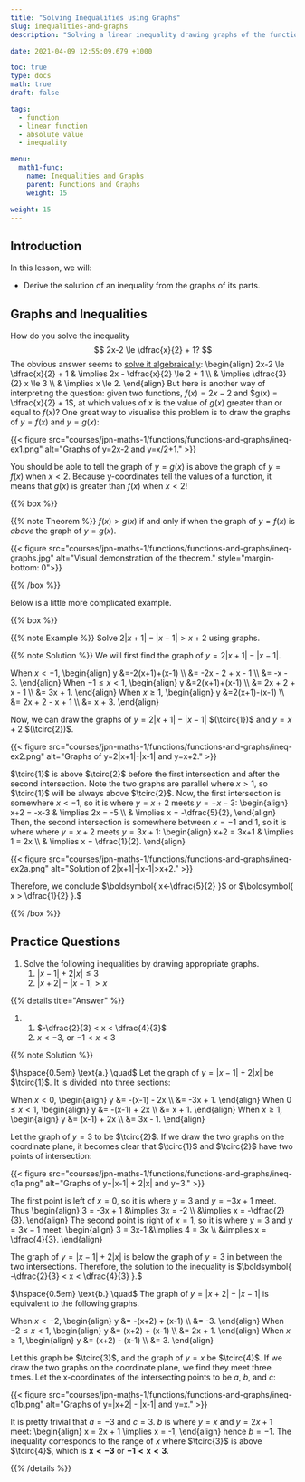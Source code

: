 ```yaml
---
title: "Solving Inequalities using Graphs"
slug: inequalities-and-graphs
description: "Solving a linear inequality drawing graphs of the functions."

date: 2021-04-09 12:55:09.679 +1000

toc: true
type: docs
math: true
draft: false

tags:
  - function
  - linear function
  - absolute value
  - inequality

menu:
  math1-func:
    name: Inequalities and Graphs
    parent: Functions and Graphs
    weight: 15

weight: 15
---
```


## Introduction

In this lesson, we will:

- Derive the solution of an inequality from the graphs of its parts.


## Graphs and Inequalities

How do you solve the inequality $$ 2x-2 \le \dfrac{x}{2} + 1? $$ The obvious answer seems to [solve it algebraically](../../../numbers-and-expressions/inequalities/solving-inequalities/):
\begin{align}
  2x-2 \le \dfrac{x}{2} + 1 & \implies 2x - \dfrac{x}{2} \le 2 + 1 \\\\
  & \implies \dfrac{3}{2} x \le 3 \\\\
  & \implies x \le 2.
\end{align}
But here is another way of interpreting the question: given two functions, $f(x) = 2x-2$ and $g(x) = \dfrac{x}{2} + 1$, at which values of $x$ is the value of $g(x)$ greater than or equal to $f(x)$? One great way to visualise this problem is to draw the graphs of $y=f(x)$ and $y=g(x)$:

{{< figure src="courses/jpn-maths-1/functions/functions-and-graphs/ineq-ex1.png" alt="Graphs of y=2x-2 and y=x/2+1." >}}

You should be able to tell the graph of $y=g(x)$ is above the graph of $y=f(x)$ when $x<2$. Because y-coordinates tell the values of a function, it means that $g(x)$ is greater than $f(x)$ when $x<2$!

{{% box %}}

{{% note Theorem %}} $f(x) > g(x)$ if and only if when the graph of $y=f(x)$ is *above* the graph of $y=g(x)$.

{{< figure src="courses/jpn-maths-1/functions/functions-and-graphs/ineq-graphs.jpg" alt="Visual demonstration of the theorem." style="margin-bottom: 0">}}

{{% /box %}}

Below is a little more complicated example.

{{% box %}}

{{% note Example %}} Solve $2|x+1|-|x-1|>x+2$ using graphs.

{{% note Solution %}} We will first find the graph of $y=2|x+1|-|x-1|$.

When $x<-1$,
\begin{align}
  y &=-2(x+1)+(x-1) \\\\
  &= -2x - 2 + x - 1 \\\\
  &= -x - 3.
\end{align}
When $-1\le x < 1$,
\begin{align}
  y &=2(x+1)+(x-1) \\\\
  &= 2x + 2 + x - 1 \\\\
  &= 3x + 1.
\end{align}
When $x\ge 1$,
\begin{align}
  y &=2(x+1)-(x-1) \\\\
  &= 2x + 2 - x + 1 \\\\
  &= x + 3.
\end{align}

Now, we can draw the graphs of $y=2|x+1|-|x-1|$ $(\tcirc{1})$ and $y=x+2$ $(\tcirc{2})$.

{{< figure src="courses/jpn-maths-1/functions/functions-and-graphs/ineq-ex2.png" alt="Graphs of y=2|x+1|-|x-1| and y=x+2." >}}

$\tcirc{1}$ is above $\tcirc{2}$ before the first intersection and after the second intersection. Note the two graphs are parallel where $x>1$, so $\tcirc{1}$ will be always above $\tcirc{2}$. Now, the first intersection is somewhere $x<-1$, so it is where $y=x+2$ meets $y=-x-3$:
\begin{align}
  x+2 = -x-3 & \implies 2x = -5 \\\\
  & \implies x = -\dfrac{5}{2},
\end{align}
Then, the second intersection is somewhere between $x=-1$ and $1$, so it is where where $y=x+2$ meets $y=3x+1$:
\begin{align}
  x+2 = 3x+1 & \implies 1 = 2x \\\\
  & \implies x = \dfrac{1}{2}.
\end{align}

{{< figure src="courses/jpn-maths-1/functions/functions-and-graphs/ineq-ex2a.png" alt="Solution of 2|x+1|-|x-1|>x+2." >}}

Therefore, we conclude $\boldsymbol{ x<-\dfrac{5}{2} }$ or $\boldsymbol{ x > \dfrac{1}{2} }.$


{{% /box %}}


## Practice Questions

1. Solve the following inequalities by drawing appropriate graphs.
    1. $|x-1| + 2|x|\le 3$
    2. $|x+2| - |x-1|>x$

{{% details title="Answer" %}}

1. 
    1. $-\dfrac{2}{3} < x < \dfrac{4}{3}$
    2. $x<-3$, or $-1<x<3$

{{% note Solution %}}

$\hspace{0.5em} \text{a.} \quad$ Let the graph of $y=|x-1| + 2|x|$ be $\tcirc{1}$. It is divided into three sections:

When $x<0$,
\begin{align}
  y &= -(x-1) - 2x \\\\
  &= -3x + 1.
\end{align}
When $0\le x < 1$,
\begin{align}
  y &= -(x-1) + 2x \\\\
  &= x + 1.
\end{align}
When $x \ge 1$,
\begin{align}
  y &= (x-1) + 2x \\\\
  &= 3x - 1.
\end{align}

Let the graph of $y=3$ to be $\tcirc{2}$. If we draw the two graphs on the coordinate plane, it becomes clear that $\tcirc{1}$ and $\tcirc{2}$ have two points of intersection:

{{< figure src="courses/jpn-maths-1/functions/functions-and-graphs/ineq-q1a.png" alt="Graphs of y=|x-1| + 2|x| and y=3." >}}

The first point is left of $x=0$, so it is where $y=3$ and $y=-3x+1$ meet. Thus
\begin{align}
  3 = -3x + 1 &\implies 3x = -2 \\\\
  &\implies x = -\dfrac{2}{3}.
\end{align}
The second point is right of $x=1$, so it is where $y=3$ and $y=3x-1$ meet:
\begin{align}
  3 = 3x-1 &\implies 4 = 3x \\\\
  &\implies x = \dfrac{4}{3}.
\end{align}

The graph of $y=|x-1| + 2|x|$ is below the graph of $y=3$ in between the two intersections. Therefore, the solution to the inequality is $\boldsymbol{ -\dfrac{2}{3} < x < \dfrac{4}{3} }.$


$\hspace{0.5em} \text{b.} \quad$ The graph of $y = |x+2| - |x-1|$ is equivalent to the following graphs.

When $x<-2$,
\begin{align}
  y &= -(x+2) + (x-1) \\\\
  &= -3.
\end{align}
When $-2\le x < 1$,
\begin{align}
  y &= (x+2) + (x-1) \\\\
  &= 2x + 1.
\end{align}
When $x \ge 1$,
\begin{align}
  y &= (x+2) - (x-1) \\\\
  &= 3.
\end{align}

Let this graph be $\tcirc{3}$, and the graph of $y=x$ be $\tcirc{4}$. If we draw the two graphs on the coordinate plane, we find they meet three times. Let the x-coordinates of the intersecting points to be $a$, $b$, and $c$:

{{< figure src="courses/jpn-maths-1/functions/functions-and-graphs/ineq-q1b.png" alt="Graphs of y=|x+2| - |x-1| and y=x." >}}

It is pretty trivial that $a=-3$ and $c=3$. $b$ is where $y=x$ and $y=2x+1$ meet:
\begin{align}
  x = 2x + 1 \implies x = -1,
\end{align}
hence $b=-1$. The inequality corresponds to the range of $x$ where $\tcirc{3}$ is above $\tcirc{4}$, which is $\boldsymbol{ x<-3 }$ or $\boldsymbol{ -1<x<3 }.$

{{% /details %}}
